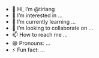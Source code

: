 - 👋 Hi, I’m @tiriang
- 👀 I’m interested in ...
- 🌱 I’m currently learning ...
- 💞️ I’m looking to collaborate on ...
- 📫 How to reach me ...
- 😄 Pronouns: ...
- ⚡ Fun fact: ...

<!---
tiriang/tiriang is a ✨ special ✨ repository because its `README.md` (this file) appears on your GitHub profile.
You can click the Preview link to take a look at your changes.
--->
